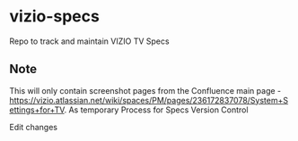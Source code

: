 # vizio-specs
Repo to track and maintain VIZIO TV Specs

## Note
This will only contain screenshot pages from the Confluence main page - https://vizio.atlassian.net/wiki/spaces/PM/pages/236172837078/System+Settings+for+TV.
As temporary Process for Specs Version Control

Edit changes
